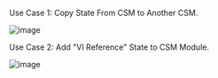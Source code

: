 Use Case 1: Copy State From CSM to Another CSM.

![image](https://github.com/user-attachments/assets/24c288fc-e936-4a27-907d-eb77e5e5d425)

Use Case 2: Add "VI Reference" State to CSM Module.

![image](https://github.com/user-attachments/assets/ffb03e5d-3c82-476c-b4c7-c3711d6299a2)
